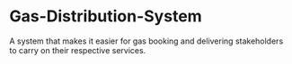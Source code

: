 # Gas-Distribution-System
A system that makes it easier for gas booking and delivering stakeholders to carry on their respective services.
